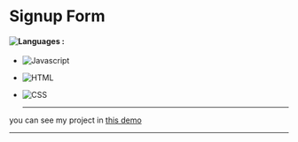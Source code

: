# Signup Form

#### ![Languages](https://img.shields.io/github/languages/count/zeynab-jalalian/Signup-Form) :
 - ![Javascript](https://img.shields.io/badge/javascript-yellow)
 - ![HTML](https://img.shields.io/badge/Html-orange)
 - ![CSS](https://img.shields.io/badge/Css-blue)
   
   ---
 you can see my project in [this demo](https://zeynab-jalalian.github.io/Signup-Form/)
  ___
